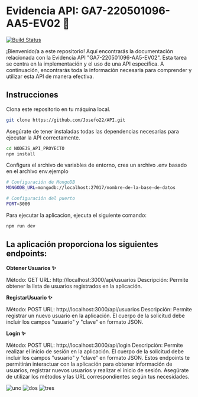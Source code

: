 # Evidencia API: GA7-220501096-AA5-EV02 🚀
[![Build Status](https://travis-ci.org/joemccann/dillinger.svg?branch=master)](https://travis-ci.org/joemccann/dillinger)

¡Bienvenido/a a este repositorio! Aquí encontrarás la documentación relacionada con la Evidencia API  "GA7-220501096-AA5-EV02". Esta tarea se centra en la implementación y el uso de una API específica. A continuación, encontrarás toda la información necesaria para comprender y utilizar esta API de manera efectiva.


## Instrucciones
Clona este repositorio en tu máquina local.
```sh
git clone https://github.com/Josefo22/API.git
```
Asegúrate de tener instaladas todas las dependencias necesarias para ejecutar la API correctamente.
```sh
cd NODEJS_API_PROYECTO
npm install
```
Configura el archivo de variables de entorno, crea un archivo .env basado en el archivo env.ejemplo
```sh
# Configuración de MongoDB
MONGODB_URL=mongodb://localhost:27017/nombre-de-la-base-de-datos

# Configuración del puerto
PORT=3000
```
Para ejecutar la aplicacion, ejecuta el siguiente comando:
```sh
npm run dev
```

## La aplicación proporciona los siguientes endpoints:

**Obtener Usuarios ✨**

Método: GET
URL: http://localhost:3000/api/usuarios
Descripción: Permite obtener la lista de usuarios registrados en la aplicación.

**RegistarUsuario ✨**

Método: POST
URL: http://localhost:3000/api/usuarios
Descripción: Permite registrar un nuevo usuario en la aplicación. El cuerpo de la solicitud debe incluir los campos "usuario" y "clave" en formato JSON.

**Login ✨**

Método: POST
URL: http://localhost:3000/api/login
Descripción: Permite realizar el inicio de sesión en la aplicación. El cuerpo de la solicitud debe incluir los campos "usuario" y "clave" en formato JSON.
Estos endpoints te permitirán interactuar con la aplicación para obtener información de usuarios, registrar nuevos usuarios y realizar el inicio de sesión. Asegúrate de utilizar los métodos y las URL correspondientes según tus necesidades.

![uno](https://github.com/mzrtcode/EVIDENCIA_API/assets/71569136/4f79fad5-7df1-4c49-9ed0-914ab43c18ee)
![dos](https://github.com/mzrtcode/EVIDENCIA_API/assets/71569136/8e9f26aa-da9f-4a7b-90e4-ef7f86853810)
![tres](https://github.com/mzrtcode/EVIDENCIA_API/assets/71569136/01a8675a-45f8-4392-9ce4-086985a53bb4)


